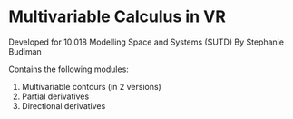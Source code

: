 # Multivariable Calculus in VR

Developed for 10.018 Modelling Space and Systems (SUTD)
By Stephanie Budiman

Contains the following modules:
1. Multivariable contours (in 2 versions)
2. Partial derivatives
3. Directional derivatives

